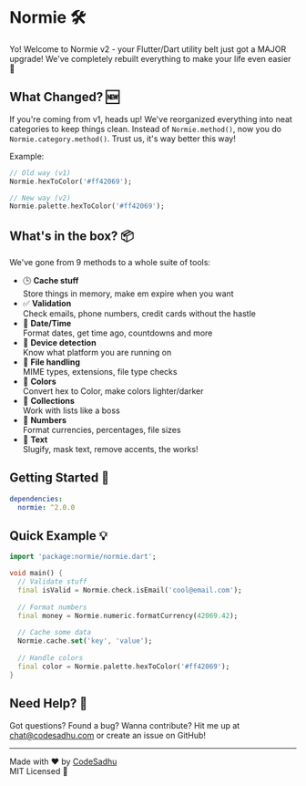# Normie 🛠️

Yo! Welcome to Normie v2 - your Flutter/Dart utility belt just got a MAJOR upgrade! We've completely rebuilt everything to make your life even easier 🚀

## What Changed? 🆕

If you're coming from v1, heads up! We've reorganized everything into neat categories to keep things clean. Instead of `Normie.method()`, now you do `Normie.category.method()`. Trust us, it's way better this way!

Example:
```dart
// Old way (v1)
Normie.hexToColor('#ff42069');

// New way (v2)
Normie.palette.hexToColor('#ff42069');
```

## What's in the box? 📦

We've gone from 9 methods to a whole suite of tools:

- 🕒 **Cache stuff**  
  Store things in memory, make em expire when you want
- ✅ **Validation**  
  Check emails, phone numbers, credit cards without the hastle
- 📅 **Date/Time**  
  Format dates, get time ago, countdowns and more
- 📱 **Device detection**  
  Know what platform you are running on 
- 📁 **File handling**  
  MIME types, extensions, file type checks
- 🎨 **Colors**  
  Convert hex to Color, make colors lighter/darker
- 💪 **Collections**  
  Work with lists like a boss
- 🔢 **Numbers**  
  Format currencies, percentages, file sizes
- 📝 **Text**  
  Slugify, mask text, remove accents, the works!

## Getting Started 🚀

```yaml
dependencies:
  normie: ^2.0.0
```

## Quick Example 💡

```dart
import 'package:normie/normie.dart';

void main() {
  // Validate stuff
  final isValid = Normie.check.isEmail('cool@email.com');
  
  // Format numbers
  final money = Normie.numeric.formatCurrency(42069.42);
  
  // Cache some data
  Normie.cache.set('key', 'value');
  
  // Handle colors
  final color = Normie.palette.hexToColor('#ff42069');
}
```

## Need Help? 🤝

Got questions? Found a bug? Wanna contribute? Hit me up at chat@codesadhu.com or create an issue on GitHub!

---

Made with ❤️ by [CodeSadhu](https://github.com/CodeSadhu)  
MIT Licensed 📜